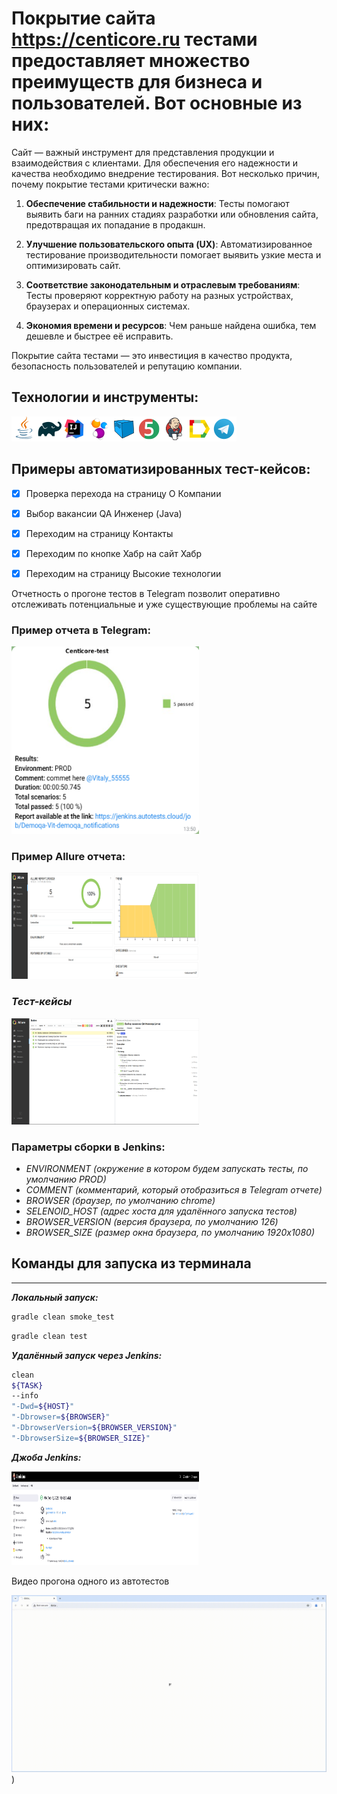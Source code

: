 # Покрытие сайта https://centicore.ru тестами предоставляет множество преимуществ для бизнеса и пользователей. Вот основные из них:

Сайт — важный инструмент для представления продукции и взаимодействия с клиентами. Для обеспечения его надежности и качества необходимо внедрение тестирования.
Вот несколько причин, почему покрытие тестами критически важно:

1. **Обеспечение стабильности и надежности**: Тесты помогают выявить баги на ранних стадиях разработки или обновления сайта, предотвращая их попадание в продакшн.

2. **Улучшение пользовательского опыта (UX)**: Автоматизированное тестирование производительности помогает выявить узкие места и оптимизировать сайт.

3. **Соответствие законодательным и отраслевым требованиям**: Тесты проверяют корректную работу на разных устройствах, браузерах и операционных системах.

4. **Экономия времени и ресурсов**: Чем раньше найдена ошибка, тем дешевле и быстрее её исправить.



Покрытие сайта тестами — это инвестиция в качество продукта, безопасность пользователей и репутацию компании.

## <a name="Технологии и инструменты">**Технологии и инструменты:**</a>


[![Java.png](icons/Java.png)](https://www.java.com)[![Gradle](/icons/Gradle.png)](https://gradle.org)[![IntelliJ IDEA](/icons/Intelij_IDEA.png)](https://www.jetbrains.com/idea)[![Selenide](/icons/Selenide.png)](https://selenide.org)[![Selenoid](/icons/Selenoid.png)](https://aerokube.com/selenoid)[![JUnit 5](/icons/JUnit5.png)](https://junit.org/junit5)[![Jenkins (1).png](icons/Jenkins%20%281%29.png)](https://www.jenkins.io)[![Allure Report](/icons/Allure_Report.png)](https://docs.qameta.io/allure)[![Telegram](/icons/Telegram.png)](https://telegram.org)

## <a name="Примеры автоматизированных тест-кейсов">**Примеры автоматизированных тест-кейсов:**</a>

- [x] Проверка перехода на страницу О Компании
- [x] Выбор вакансии QA Инженер (Java)
- [x] Переходим на страницу Контакты
- [x] Переходим по кнопке Хабр на сайт Хабр
- [x] Переходим на страницу Высокие технологии


Отчетность о прогоне тестов в Telegram позволит оперативно отслеживать потенциальные и уже существующие проблемы на сайте

### **Пример отчета в Telegram:**

<img src="/images/allure%20report%20telegram.PNG" width="300" height="300"> 

### **Пример Allure отчета:**

<img src="/images/allure%20report%20Jenkins.PNG" width="300" height="170"> 

### *Тест-кейсы*

<img src="/images/allure%20report%20test%20cases.PNG" width="300" height="170">

### **Параметры сборки в Jenkins:**

- *ENVIRONMENT (окружение в котором будем запускать тесты, по умолчанию PROD)*
- *COMMENT (комментарий, который отобразиться в Telegram отчете)*
- *BROWSER (браузер, по умолчанию chrome)*
- *SELENOID_HOST (адрес хоста для удалённого запуска тестов)*
- *BROWSER_VERSION (версия браузера, по умолчанию 126)*
- *BROWSER_SIZE (размер окна браузера, по умолчанию 1920x1080)*

<a id="console"></a>
## Команды для запуска из терминала
___
***Локальный запуск:***
```bash  
gradle clean smoke_test
```
```bash  
gradle clean test
```

***Удалённый запуск через Jenkins:***
```bash  
clean 
${TASK} 
--info
"-Dwd=${HOST}" 
"-Dbrowser=${BROWSER}"
"-DbrowserVersion=${BROWSER_VERSION}"
"-DbrowserSize=${BROWSER_SIZE}"
```

***Джоба Jenkins:***

<img src="/images/Jenkins.PNG" width="300" height="150"> 

Видео прогона одного из автотестов

![animation.gif](animation/animation.gif))
